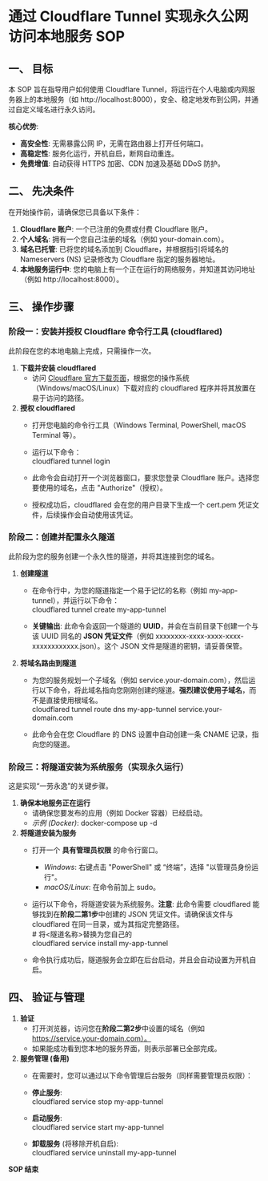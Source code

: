 # **通过 Cloudflare Tunnel 实现永久公网访问本地服务 SOP**

## **一、 目标**

本 SOP 旨在指导用户如何使用 Cloudflare Tunnel，将运行在个人电脑或内网服务器上的本地服务（如 http://localhost:8000），安全、稳定地发布到公网，并通过自定义域名进行永久访问。

**核心优势**:

* **高安全性**: 无需暴露公网 IP，无需在路由器上打开任何端口。  
* **高稳定性**: 服务化运行，开机自启，断网自动重连。  
* **免费增值**: 自动获得 HTTPS 加密、CDN 加速及基础 DDoS 防护。

## **二、 先决条件**

在开始操作前，请确保您已具备以下条件：

1. **Cloudflare 账户**: 一个已注册的免费或付费 Cloudflare 账户。  
2. **个人域名**: 拥有一个您自己注册的域名（例如 your-domain.com）。  
3. **域名已托管**: 已将您的域名添加到 Cloudflare，并根据指引将域名的 Nameservers (NS) 记录修改为 Cloudflare 指定的服务器地址。  
4. **本地服务运行中**: 您的电脑上有一个正在运行的网络服务，并知道其访问地址（例如 http://localhost:8000）。

## **三、 操作步骤**

### **阶段一：安装并授权 Cloudflare 命令行工具 (cloudflared)**

此阶段在您的本地电脑上完成，只需操作一次。

1. **下载并安装 cloudflared**  
   * 访问 [Cloudflare 官方下载页面](https://developers.cloudflare.com/cloudflare-one/connections/connect-networks/downloads/)，根据您的操作系统（Windows/macOS/Linux）下载对应的 cloudflared 程序并将其放置在易于访问的路径。  
2. **授权 cloudflared**  
   * 打开您电脑的命令行工具（Windows Terminal, PowerShell, macOS Terminal 等）。  
   * 运行以下命令：  
     cloudflared tunnel login

   * 此命令会自动打开一个浏览器窗口，要求您登录 Cloudflare 账户。选择您要使用的域名，点击 "Authorize"（授权）。  
   * 授权成功后，cloudflared 会在您的用户目录下生成一个 cert.pem 凭证文件，后续操作会自动使用该凭证。

### **阶段二：创建并配置永久隧道**

此阶段为您的服务创建一个永久性的隧道，并将其连接到您的域名。

1. **创建隧道**  
   * 在命令行中，为您的隧道指定一个易于记忆的名称（例如 my-app-tunnel），并运行以下命令：  
     cloudflared tunnel create my-app-tunnel

   * **关键输出**: 此命令会返回一个隧道的 **UUID**，并会在当前目录下创建一个与该 UUID 同名的 **JSON 凭证文件**（例如 xxxxxxxx-xxxx-xxxx-xxxx-xxxxxxxxxxxx.json）。这个 JSON 文件是隧道的密钥，请妥善保管。  
2. **将域名路由到隧道**  
   * 为您的服务规划一个子域名（例如 service.your-domain.com），然后运行以下命令，将此域名指向您刚刚创建的隧道。**强烈建议使用子域名**，而不是直接使用根域名。  
     cloudflared tunnel route dns my-app-tunnel service.your-domain.com

   * 此命令会在您 Cloudflare 的 DNS 设置中自动创建一条 CNAME 记录，指向您的隧道。

### **阶段三：将隧道安装为系统服务（实现永久运行）**

这是实现“一劳永逸”的关键步骤。

1. **确保本地服务正在运行**  
   * 请确保您要发布的应用（例如 Docker 容器）已经启动。  
   * *示例 (Docker)*: docker-compose up \-d  
2. **将隧道安装为服务**  
   * 打开一个 **具有管理员权限** 的命令行窗口。  
     * *Windows*: 右键点击 "PowerShell" 或 “终端”，选择 "以管理员身份运行"。  
     * *macOS/Linux*: 在命令前加上 sudo。  
   * 运行以下命令，将隧道安装为系统服务。**注意**: 此命令需要 cloudflared 能够找到在**阶段二第1步**中创建的 JSON 凭证文件。请确保该文件与 cloudflared 在同一目录，或为其指定完整路径。  
     \# 将\<隧道名称\>替换为您自己的  
     cloudflared service install my-app-tunnel 

   * 命令执行成功后，隧道服务会立即在后台启动，并且会自动设置为开机自启。

## **四、 验证与管理**

1. **验证**  
   * 打开浏览器，访问您在**阶段二第2步**中设置的域名（例如 https://service.your-domain.com）。  
   * 如果能成功看到您本地的服务界面，则表示部署已全部完成。  
2. **服务管理 (备用)**  
   * 在需要时，您可以通过以下命令管理后台服务（同样需要管理员权限）：  
   * **停止服务**:  
     cloudflared service stop my-app-tunnel

   * **启动服务**:  
     cloudflared service start my-app-tunnel

   * **卸载服务** (将移除开机自启):  
     cloudflared service uninstall my-app-tunnel

**SOP 结束**